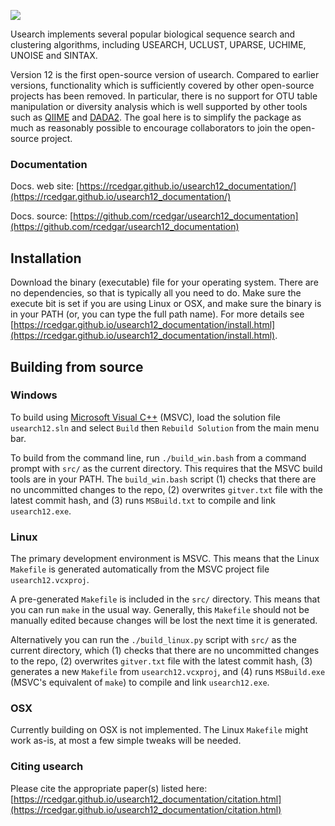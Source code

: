 <p align="left"><img src="https://rcedgar.github.io/usearch12_documentation/usearch12_banner.jpg"/></p>

Usearch implements several popular biological sequence search and clustering algorithms, including USEARCH, UCLUST, UPARSE, UCHIME, UNOISE and SINTAX.

Version 12 is the first open-source version of usearch. Compared to earlier versions, functionality which is sufficiently covered by other open-source projects has been removed. In particular, there is no support for OTU table manipulation or diversity analysis which is well supported by other tools such as [QIIME](https://qiime2.org/) and [DADA2](https://benjjneb.github.io/dada2/). The goal here is to simplify the package as much as reasonably possible to encourage collaborators to join the open-source project.

### Documentation

Docs. web site: [https://rcedgar.github.io/usearch12_documentation/](https://rcedgar.github.io/usearch12_documentation/)


Docs. source: [https://github.com/rcedgar/usearch12_documentation](https://github.com/rcedgar/usearch12_documentation)

## Installation

Download the binary (executable) file for your operating system. There are no dependencies, so that is typically all you need to do. Make sure the execute bit is set if you are using Linux or OSX, and make sure the binary is in your PATH (or, you can type the full path name). For more details see [https://rcedgar.github.io/usearch12_documentation/install.html](https://rcedgar.github.io/usearch12_documentation/install.html).

## Building from source

### Windows

To build using [Microsoft Visual C++](https://visualstudio.microsoft.com/) (MSVC), load the solution file `usearch12.sln` and select `Build` then `Rebuild Solution` from the main menu bar. 

To build from the command line, run `./build_win.bash` from a command prompt with `src/` as the current directory. This requires that the MSVC build tools are in your PATH. The `build_win.bash` script (1) checks that there are no uncommitted changes to the repo, (2) overwrites `gitver.txt` file with the latest commit hash, and (3) runs `MSBuild.txt` to compile and link `usearch12.exe`.

### Linux

The primary development environment is MSVC. This means that the Linux `Makefile` is generated automatically from the MSVC project file `usearch12.vcxproj`. 

A pre-generated `Makefile` is included in the `src/` directory. This means that you can run `make` in the usual way. Generally, this `Makefile` should not be manually edited because changes will be lost the next time it is generated. 

Alternatively you can run the `./build_linux.py` script with `src/` as the current directory, which (1) checks that there are no uncommitted changes to the repo, (2) overwrites `gitver.txt` file with the latest commit hash, (3) generates a new `Makefile` from `usearch12.vcxproj`, and (4) runs `MSBuild.exe` (MSVC's equivalent of `make`) to compile and link `usearch12.exe`.

### OSX

Currently building on OSX is not implemented. The Linux `Makefile` might work as-is, at most a few simple tweaks will be needed.

### Citing usearch

Please cite the appropriate paper(s) listed here: [https://rcedgar.github.io/usearch12_documentation/citation.html](https://rcedgar.github.io/usearch12_documentation/citation.html)